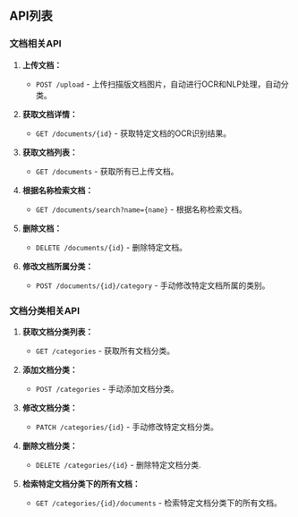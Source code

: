 ## API列表

### 文档相关API

1. **上传文档：**
   
   - `POST /upload` - 上传扫描版文档图片，自动进行OCR和NLP处理，自动分类。

2. **获取文档详情：**
   
   - `GET /documents/{id}` - 获取特定文档的OCR识别结果。

3. **获取文档列表：**
   
   - `GET /documents` - 获取所有已上传文档。

4. **根据名称检索文档：**
   
   - `GET /documents/search?name={name}` - 根据名称检索文档。

5. **删除文档：**
   
   - `DELETE /documents/{id}` - 删除特定文档。

6. **修改文档所属分类：**
   
   - `POST /documents/{id}/category` - 手动修改特定文档所属的类别。

### 文档分类相关API

1. **获取文档分类列表：**
   
   - `GET /categories` - 获取所有文档分类。

2. **添加文档分类：**
   
   - `POST /categories` - 手动添加文档分类。

3. **修改文档分类：**
   
   - `PATCH /categories/{id}` - 手动修改特定文档分类。

4. **删除文档分类：**
   
   - `DELETE /categories/{id}` - 删除特定文档分类.

5. **检索特定文档分类下的所有文档：**
   
   - `GET /categories/{id}/documents` - 检索特定文档分类下的所有文档。
